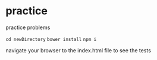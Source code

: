 # practice
practice problems

`cd newDirectory`
`bower install`
`npm i`

 navigate your browser to the index.html file to see the tests
